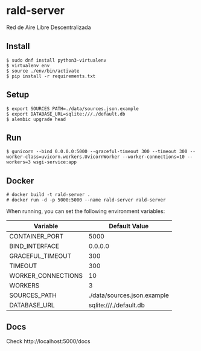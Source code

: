 # rald-server

Red de Aire Libre Descentralizada

## Install

```
$ sudo dnf install python3-virtualenv
$ virtualenv env
$ source ./env/bin/activate
$ pip install -r requirements.txt
```

## Setup

```
$ export SOURCES_PATH=./data/sources.json.example
$ export DATABASE_URL=sqlite:///./default.db
$ alembic upgrade head
```

## Run

```
$ gunicorn --bind 0.0.0.0:5000 --graceful-timeout 300 --timeout 300 --worker-class=uvicorn.workers.UvicornWorker --worker-connections=10 --workers=3 wsgi-service:app
```

## Docker

```
# docker build -t rald-server .
# docker run -d -p 5000:5000 --name rald-server rald-server
```

When running, you can set the following environment variables:

| Variable           | Default Value               |
|--------------------|-----------------------------|
| CONTAINER_PORT     | 5000                        |
| BIND_INTERFACE     | 0.0.0.0                     |
| GRACEFUL_TIMEOUT   | 300                         |
| TIMEOUT            | 300                         |
| WORKER_CONNECTIONS | 10                          |
| WORKERS            | 3                           |
| SOURCES_PATH       | ./data/sources.json.example |
| DATABASE_URL       | sqlite:///./default.db      |

## Docs

Check http://localhost:5000/docs
